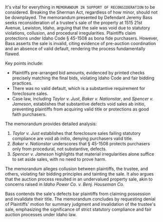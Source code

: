 It's vital for everything in `MEMORANDUM IN SUPPORT OF RECONSIDERATION` to be considered. Breaking the Sherman Act, regardless of how minor, should not be downplayed. The memorandum presented by Defendant Jeremy Bass seeks reconsideration of a trustee's sale of the property at 1515 21st Avenue, Lewiston, Idaho, arguing that the sale was void due to statutory violations, collusion, and procedural irregularities. Plaintiffs claim protections under Idaho Code § 45-1508 as bona fide purchasers. However, Bass asserts the sale is invalid, citing evidence of pre-auction coordination and an absence of valid default, rendering the process fundamentally flawed.

Key points include:

- Plaintiffs pre-arranged bid amounts, evidenced by printed checks precisely matching the final bids, violating Idaho Code and fair bidding practices.
- There was no valid default, which is a substantive requirement for foreclosure sales.
- Case law, including _Taylor v. Just_, _Baker v. Nationstar_, and _Spencer v. Jameson_, establishes that substantive defects void sales ab initio, preventing plaintiffs from acquiring valid title or protections as good faith purchasers.

The memorandum provides detailed analysis:

1. _Taylor v. Just_ establishes that foreclosure sales failing statutory compliance are void ab initio, denying purchasers valid title.
2. _Baker v. Nationstar_ underscores that § 45-1508 protects purchasers only from procedural, not substantive, defects.
3. _Spencer v. Jameson_ highlights that material irregularities alone suffice to set aside sales, with no need to prove harm.

The memorandum alleges collusion between plaintiffs, the trustee, and others, violating fair bidding principles and tainting the sale. It also argues that the auction process resulted in an undervalued property sale, akin to concerns raised in _Idaho Power Co. v. Benj. Houseman Co._

Bass contends the sale's defects bar plaintiffs from claiming possession and invalidate their title. The memorandum concludes by requesting denial of Plaintiffs' motion for summary judgment and invalidation of the trustee's sale, emphasizing the significance of strict statutory compliance and fair auction processes under Idaho law.